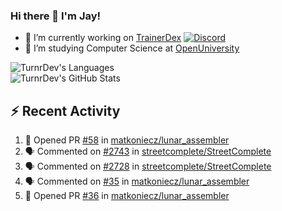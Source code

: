 ### Hi there 👋 I'm Jay!

- 🔭 I’m currently working on [TrainerDex](https://www.github.com/TrainerDex) [![Discord](https://discordapp.com/api/v6/guilds/364313717720219651/widget.png?style=shield)](http://discord.trainerdex.co.uk/)
- 🤔 I’m studying Computer Science at [OpenUniversity](http://www.open.ac.uk/courses/computing-it/degrees/bsc-computing-it-software-q62-soft)

![TurnrDev's Languages](https://github-readme-stats.vercel.app/api/top-langs/?username=TurnrDev&layout=compact&hide_border=true&title_color=1fa6aa&text_color=233247)
<br>
![TurnrDev's GitHub Stats](https://github-readme-stats.vercel.app/api?username=TurnrDev&show_icons=true&hide_border=true&count_private=true&include_all_commits=true&icon_color=1fa6aa&title_color=1fa6aa&text_color=233247)
<br>

## :zap: Recent Activity

<!--START_SECTION:activity-->
1. 💪 Opened PR [#58](https://github.com/matkoniecz/lunar_assembler/pull/58) in [matkoniecz/lunar_assembler](https://github.com/matkoniecz/lunar_assembler)
2. 🗣 Commented on [#2743](https://github.com/streetcomplete/StreetComplete/issues/2743) in [streetcomplete/StreetComplete](https://github.com/streetcomplete/StreetComplete)
3. 🗣 Commented on [#2728](https://github.com/streetcomplete/StreetComplete/issues/2728) in [streetcomplete/StreetComplete](https://github.com/streetcomplete/StreetComplete)
4. 🗣 Commented on [#35](https://github.com/matkoniecz/lunar_assembler/issues/35) in [matkoniecz/lunar_assembler](https://github.com/matkoniecz/lunar_assembler)
5. 💪 Opened PR [#36](https://github.com/matkoniecz/lunar_assembler/pull/36) in [matkoniecz/lunar_assembler](https://github.com/matkoniecz/lunar_assembler)
<!--END_SECTION:activity-->

